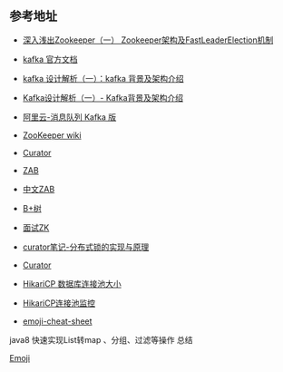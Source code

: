 ## 参考地址
- [深入浅出Zookeeper（一） Zookeeper架构及FastLeaderElection机制](http://www.jasongj.com/zookeeper/fastleaderelection/)

- [kafka 官方文档](http://kafka.apache.org/intro)
- [kafka 设计解析（一）：kafka 背景及架构介绍](https://www.infoq.cn/article/kafka-analysis-part-1)
- [Kafka设计解析（一）- Kafka背景及架构介绍](http://www.jasongj.com/2015/03/10/KafkaColumn1/)
- [阿里云-消息队列 Kafka 版](https://www.aliyun.com/product/kafka)


- [ZooKeeper wiki](https://cwiki.apache.org/confluence/display/ZooKeeper/Index) 
- [Curator](http://curator.apache.org)
- [ZAB](https://distributedalgorithm.wordpress.com/2015/06/20/architecture-of-zab-zookeeper-atomic-broadcast-protocol/#comments)
- [中文ZAB](https://zhuanlan.zhihu.com/p/51848759)

- [B+树](https://www.cs.usfca.edu/~galles/visualization/BPlusTree.html)
- [面试ZK](https://github.com/Snailclimb/JavaGuide/blob/master/docs/system-design/framework/ZooKeeper.md)

- [curator笔记-分布式锁的实现与原理](https://www.jianshu.com/p/6618471f6e75?tdsourcetag=s_pcqq_aiomsg)
- [Curator](http://curator.apache.org/)

- [HikariCP 数据库连接池大小](https://github.com/brettwooldridge/HikariCP/wiki/About-Pool-Sizing)
- [HikariCP连接池监控](https://github.com/brettwooldridge/HikariCP/wiki/MBean-(JMX)-Monitoring-and-Management)

- [emoji-cheat-sheet](https://www.webfx.com/tools/emoji-cheat-sheet/)

java8 快速实现List转map 、分组、过滤等操作 总结

[Emoji](https://github.com/markdown-it/markdown-it-emoji/blob/master/lib/data/full.json)
